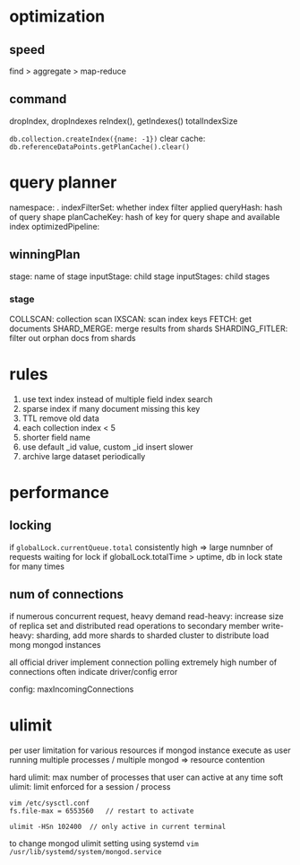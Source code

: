 # optimization
## speed
find > aggregate > map-reduce

## command
dropIndex, dropIndexes
reIndex(), getIndexes()
totalIndexSize

`db.collection.createIndex({name: -1})`
clear cache: `db.referenceDataPoints.getPlanCache().clear()`


# query planner
namespace: <db>.<collection>
indexFilterSet: whether index filter applied
queryHash: hash of query shape
planCacheKey: hash of key for query shape and available index
optimizedPipeline: 

## winningPlan
stage: name of stage
inputStage: child stage
inputStages: child stages

### stage
COLLSCAN: collection scan
IXSCAN: scan index keys
FETCH: get documents
SHARD_MERGE: merge results from shards
SHARDING_FITLER: filter out orphan docs from shards

# rules
1. use text index instead of multiple field index search
2. sparse index if many document missing this key
3. TTL remove old data
4. each collection index < 5
5. shorter field name
6. use default _id value, custom _id insert slower
7. archive large dataset periodically


# performance
## locking
if `globalLock.currentQueue.total` consistently high => large numnber of requests waiting for lock
if globalLock.totalTime > uptime, db in lock state for many times

## num of connections
if numerous concurrent request, heavy demand
read-heavy: increase size of replica set and distributed read operations to secondary member
write-heavy: sharding, add more shards to sharded cluster to distribute load mong mongod instances

all official driver implement connection polling
extremely high number of connections often indicate driver/config error

config: maxIncomingConnections


# ulimit
per user limitation for various resources
if mongod instance execute as user running multiple processes / multiple mongod => resource contention 

hard ulimit: max number of processes that user can active at any time
soft ulimit: limit enforced for a session / process

```
vim /etc/sysctl.conf
fs.file-max = 6553560   // restart to activate

ulimit -HSn 102400  // only active in current terminal
```
to change mongod ulimit setting using systemd
`vim /usr/lib/systemd/system/mongod.service`






























